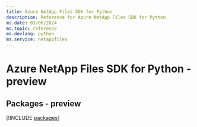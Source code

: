 ```yaml
---
title: Azure NetApp Files SDK for Python
description: Reference for Azure NetApp Files SDK for Python
ms.date: 03/06/2024
ms.topic: reference
ms.devlang: python
ms.service: netappfiles
---
```

# Azure NetApp Files SDK for Python - preview
## Packages - preview
[!INCLUDE [packages](netapp-files-index.md)]